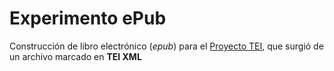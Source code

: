 Experimento ePub
================

Construcción de libro electrónico (*epub*) para el [Proyecto TEI](http://proyectotei.wordpress.com), que surgió de un archivo marcado en **TEI XML**